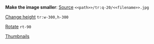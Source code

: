 **Make the image smaller**: [Source](https://docs.imagekit.io/features/image-optimization/quality-optimization)
`<<path>>/tr:q-20/<<filename>>.jpg`

[Change height](https://docs.imagekit.io/features/image-transformations)
`tr:w-300,h-300`

[Rotate](https://ik.imagekit.io/lkat/blog/Adventure%20Books/PXL_20231211_135959913_3sXWhnJNZ.jpg?updatedAt=1702305264941)
`rt-90`

[Thumbnails](https://imagekit.io/blog/smart-crop-deliver-perfect-responsive-images/)